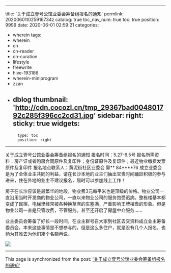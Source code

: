 
---
title: '关于成立壹号公馆业委会筹备组报名的通知'
permlink: 20200601t025916734z
catalog: true
toc_nav_num: true
toc: true
position: 9999
date: 2020-06-01 02:59:21
categories:
- wherein
tags:
- wherein
- cn
- cn-reader
- cn-curation
- lifestyle
- freewrite
- hive-193186
- wherein-miniprogram
- zzan
- dblog
thumbnail: 'http://cdn.cocozl.cn/tmp_29367bad004801792c285f396cc2cd31.jpg'
sidebar:
    right:
        sticky: true
widgets:
    -
        type: toc
        position: right
---


关于成立壹号公馆业委会筹备组报名的通知
报名时间：5.27-6.5号
报名所需资料：房产证或者购房合同原件及复印件；身份证原件及复印件；最近物业缴费发票原件及复印件
报名地点联系人：黄泥街社区业委会 郭** 84****76
成立业委会是为了全体业主共同的利益，请在长沙本地的业主们抽出宝贵时间踊跃积极的参与进来，住在外地的业主不建议报名，届时可以参加线上工作！

房子在长沙应该是最繁华的地段，物业费3元每平米也是顶级的价格。物业公司一直沿用当时开发商的物业公司，一直以来物业公司的服务饱受诟病。整栋楼基本都变成了民宿，电梯里经常被各种换草席的车塞满，严重影响王牌楼盘的形象。但是物业公司一直是只管收费，不管服务。甚至还开启了房屋中介服务…...

业主委员会筹备了好长一段时间，在业主群号召大家到社区去交资料成立业主筹备委员会。本来这些事情是不想参与的，但是这么多住户，就是没有几个人报名，也勉为其难去为他们凑个名额再说。

<img src="http://cdn.cocozl.cn/tmp_29367bad004801792c285f396cc2cd31.jpg" />

- - -

This page is synchronized from the post: ['关于成立壹号公馆业委会筹备组报名的通知'](https://steemit.com/@m18207319997/20200601t025916734z)
